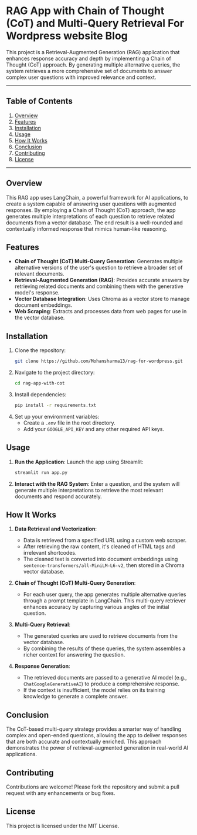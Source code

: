 # RAG App with Chain of Thought (CoT) and Multi-Query Retrieval For Wordpress website Blog

This project is a Retrieval-Augmented Generation (RAG) application that enhances response accuracy and depth by implementing a Chain of Thought (CoT) approach. By generating multiple alternative queries, the system retrieves a more comprehensive set of documents to answer complex user questions with improved relevance and context.

---

## Table of Contents
1. [Overview](#overview)
2. [Features](#features)
3. [Installation](#installation)
4. [Usage](#usage)
5. [How It Works](#how-it-works)
6. [Conclusion](#conclusion)
7. [Contributing](#contributing)
8. [License](#license)

---

## Overview

This RAG app uses LangChain, a powerful framework for AI applications, to create a system capable of answering user questions with augmented responses. By employing a Chain of Thought (CoT) approach, the app generates multiple interpretations of each question to retrieve related documents from a vector database. The end result is a well-rounded and contextually informed response that mimics human-like reasoning.

## Features

- **Chain of Thought (CoT) Multi-Query Generation**: Generates multiple alternative versions of the user's question to retrieve a broader set of relevant documents.
- **Retrieval-Augmented Generation (RAG)**: Provides accurate answers by retrieving related documents and combining them with the generative model's response.
- **Vector Database Integration**: Uses Chroma as a vector store to manage document embeddings.
- **Web Scraping**: Extracts and processes data from web pages for use in the vector database.

## Installation

1. Clone the repository:
    ```bash
    git clone https://github.com/Mohansharma13/rag-for-wordpress.git
    ```
2. Navigate to the project directory:
    ```bash
    cd rag-app-with-cot
    ```
3. Install dependencies:
    ```bash
    pip install -r requirements.txt
    ```
4. Set up your environment variables:
    - Create a `.env` file in the root directory.
    - Add your `GOOGLE_API_KEY` and any other required API keys.

## Usage

1. **Run the Application**: Launch the app using Streamlit:
    ```bash
    streamlit run app.py
    ```
2. **Interact with the RAG System**: Enter a question, and the system will generate multiple interpretations to retrieve the most relevant documents and respond accurately.

## How It Works

1. **Data Retrieval and Vectorization**:
   - Data is retrieved from a specified URL using a custom web scraper.
   - After retrieving the raw content, it's cleaned of HTML tags and irrelevant shortcodes.
   - The cleaned text is converted into document embeddings using `sentence-transformers/all-MiniLM-L6-v2`, then stored in a Chroma vector database.

2. **Chain of Thought (CoT) Multi-Query Generation**:
   - For each user query, the app generates multiple alternative queries through a prompt template in LangChain. This multi-query retriever enhances accuracy by capturing various angles of the initial question.
   
3. **Multi-Query Retrieval**:
   - The generated queries are used to retrieve documents from the vector database.
   - By combining the results of these queries, the system assembles a richer context for answering the question.

4. **Response Generation**:
   - The retrieved documents are passed to a generative AI model (e.g., `ChatGoogleGenerativeAI`) to produce a comprehensive response.
   - If the context is insufficient, the model relies on its training knowledge to generate a complete answer.

## Conclusion

The CoT-based multi-query strategy provides a smarter way of handling complex and open-ended questions, allowing the app to deliver responses that are both accurate and contextually enriched. This approach demonstrates the power of retrieval-augmented generation in real-world AI applications.

## Contributing

Contributions are welcome! Please fork the repository and submit a pull request with any enhancements or bug fixes.

## License

This project is licensed under the MIT License.
